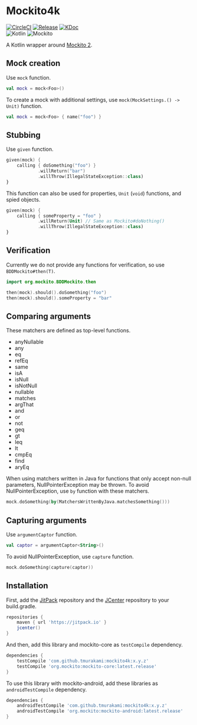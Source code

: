 # Mockito4k

[![CircleCI](https://circleci.com/gh/tmurakami/mockito4k.svg?style=shield)](https://circleci.com/gh/tmurakami/mockito4k)
[![Release](https://jitpack.io/v/tmurakami/mockito4k.svg)](https://jitpack.io/#tmurakami/mockito4k)
[![KDoc](https://img.shields.io/badge/KDoc-0.7.2-brightgreen.svg)](https://jitpack.io/com/github/tmurakami/mockito4k/0.7.2/javadoc/mockito4k/com.github.tmurakami.mockito4k/)<br>
![Kotlin](https://img.shields.io/badge/Kotlin-1.0.7%2B-blue.svg)
![Mockito](https://img.shields.io/badge/Mockito-2.7%2B-blue.svg)

A Kotlin wrapper around [Mockito 2](http://site.mockito.org/).

## Mock creation

Use `mock` function.
```kotlin
val mock = mock<Foo>()
```

To create a mock with additional settings, use `mock(MockSettings.() -> Unit)` function.
```kotlin
val mock = mock<Foo> { name("foo") }
```

## Stubbing

Use `given` function.
```kotlin
given(mock) {
    calling { doSomething("foo") }
            .willReturn("bar")
            .willThrow(IllegalStateException::class)
}
```

This function can also be used for properties, `Unit` (`void`) functions, and spied objects.
```kotlin
given(mock) {
    calling { someProperty = "foo" }
            .willReturn(Unit) // Same as Mockito#doNothing()
            .willThrow(IllegalStateException::class)
}
```

## Verification

Currently we do not provide any functions for verification, so use `BDDMockito#then(T)`.
```kotlin
import org.mockito.BDDMockito.then

then(mock).should().doSomething("foo")
then(mock).should().someProperty = "bar"
```

## Comparing arguments

These matchers are defined as top-level functions.
- anyNullable
- any
- eq
- refEq
- same
- isA
- isNull
- isNotNull
- nullable
- matches
- argThat
- and
- or
- not
- geq
- gt
- leq
- lt
- cmpEq
- find
- aryEq

When using matchers written in Java for functions that only accept non-null parameters, NullPointerException may be thrown.
To avoid NullPointerException, use `by` function with these matchers.
```kotlin
mock.doSomething(by(MatchersWrittenByJava.matchesSomething()))
```

## Capturing arguments

Use `argumentCaptor` function.
```kotlin
val captor = argumentCaptor<String>()
```

To avoid NullPointerException, use `capture` function.
```kotlin
mock.doSomething(capture(captor))
```

## Installation

First, add the [JitPack](https://jitpack.io/) repository and the [JCenter](https://bintray.com/bintray/jcenter) repository to your build.gradle.
```groovy
repositories {
    maven { url 'https://jitpack.io' }
    jcenter()
}
```

And then, add this library and mockito-core as `testCompile` dependency.
```groovy
dependencies {
    testCompile 'com.github.tmurakami:mockito4k:x.y.z'
    testCompile 'org.mockito:mockito-core:latest.release'
}
```

To use this library with mockito-android, add these libraries as `androidTestCompile` dependency.
```groovy
dependencies {
    androidTestCompile 'com.github.tmurakami:mockito4k:x.y.z'
    androidTestCompile 'org.mockito:mockito-android:latest.release'
}
```
